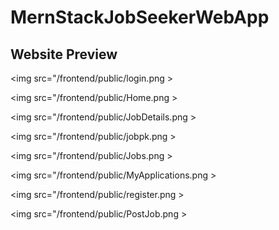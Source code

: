 # MernStackJobSeekerWebApp
## Website Preview

<img src="/frontend/public/login.png >

<img src="/frontend/public/Home.png >

<img src="/frontend/public/JobDetails.png >

<img src="/frontend/public/jobpk.png >

<img src="/frontend/public/Jobs.png >

<img src="/frontend/public/MyApplications.png >

<img src="/frontend/public/register.png >

<img src="/frontend/public/PostJob.png >

 
